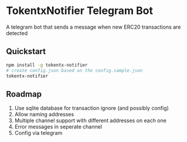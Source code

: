 # TokentxNotifier Telegram Bot

A telegram bot that sends a message when new ERC20 transactions are detected

## Quickstart

```sh
npm install -g tokentx-notifier
# create config.json based on the config.sample.json
tokentx-notifier
```

## Roadmap

1. Use sqlite database for transaction ignore (and possibly config)
2. Allow naming addresses
3. Multiple channel support with different addresses on each one
4. Error messages in seperate channel
5. Config via telegram